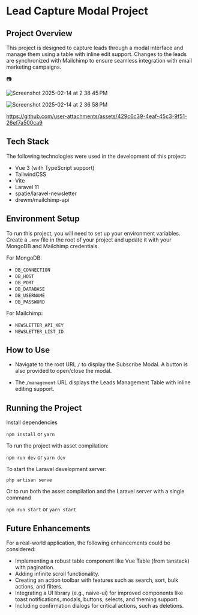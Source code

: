 # Lead Capture Modal Project

## Project Overview

This project is designed to capture leads through a modal interface and manage them using a table with inline edit support. Changes to the leads are synchronized with Mailchimp to ensure seamless integration with email marketing campaigns.


📷

![Screenshot 2025-02-14 at 2 38 45 PM](https://github.com/user-attachments/assets/a1a49aaa-d912-46f3-8f16-a452081aba79)

![Screenshot 2025-02-14 at 2 36 58 PM](https://github.com/user-attachments/assets/b76b662d-f84d-4273-8fac-80d89fbb10ab)

https://github.com/user-attachments/assets/429c6c39-4eaf-45c3-9f51-26ef7a500ca9



## Tech Stack

The following technologies were used in the development of this project:

-   Vue 3 (with TypeScript support)
-   TailwindCSS
-   Vite
-   Laravel 11
-   spatie/laravel-newsletter
-   drewm/mailchimp-api

## Environment Setup

To run this project, you will need to set up your environment variables. Create a `.env` file in the root of your project and update it with your MongoDB and Mailchimp credentials.

For MongoDB:

-   `DB_CONNECTION`
-   `DB_HOST`
-   `DB_PORT`
-   `DB_DATABASE`
-   `DB_USERNAME`
-   `DB_PASSWORD`

For Mailchimp:

-   `NEWSLETTER_API_KEY`
-   `NEWSLETTER_LIST_ID`

## How to Use

-   Navigate to the root URL `/` to display the Subscribe Modal. A button is also provided to open/close the modal.

-   The `/management` URL displays the Leads Management Table with inline editing support.

## Running the Project

Install dependencies

`npm install` or `yarn`

To run the project with asset compilation:

`npm run dev` or `yarn dev`

To start the Laravel development server:

`php artisan serve`

Or to run both the asset compilation and the Laravel server with a single command

`npm run start` or `yarn start`

## Future Enhancements

For a real-world application, the following enhancements could be considered:

-   Implementing a robust table component like Vue Table (from tanstack) with pagination.
-   Adding infinite scroll functionality.
-   Creating an action toolbar with features such as search, sort, bulk actions, and filters.
-   Integrating a UI library (e.g., naive-ui) for improved components like toast notifications, modals, buttons, selects, and theming support.
-   Including confirmation dialogs for critical actions, such as deletions.
